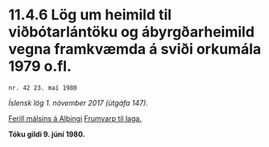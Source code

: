 # 11.4.6 Lög um heimild til viðbótarlántöku og ábyrgðarheimild vegna framkvæmda á sviði orkumála 1979 o.fl.

`nr. 42 23. maí 1980`

_Íslensk lög 1. nóvember 2017 (útgáfa 147)._

[Ferill málsins á Alþingi](https://www.althingi.is/thingstorf/thingmalalistar-eftir-thingum/ferill/?ltg=102&mnr=3)
[Frumvarp til laga.](https://www.althingi.is/altext/102/s/pdf/0003.pdf)

**Tóku gildi 9. júní 1980.**

